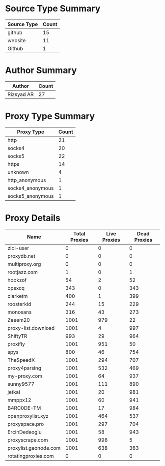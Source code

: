 # Source Type Summary

| Source Type | Count |
|-------------|-------|
| github | 15 |
| website | 11 |
| Github | 1 |


# Author Summary

| Author | Count |
|--------|-------|
| Rizsyad AR | 27 |


# Proxy Type Summary

| Proxy Type | Count |
|------------|-------|
| http | 21 |
| socks4 | 20 |
| socks5 | 22 |
| https | 14 |
| unknown | 4 |
| http_anonymous | 1 |
| socks4_anonymous | 1 |
| socks5_anonymous | 1 |


# Proxy Details

| Name | Total Proxies | Live Proxies | Dead Proxies |
|------|---------------|--------------|---------------|
| zloi-user | 0 | 0 | 0 |
| proxydb.net | 0 | 0 | 0 |
| multiproxy.org | 0 | 0 | 0 |
| rootjazz.com | 1 | 0 | 1 |
| hookzof | 54 | 2 | 52 |
| opsxcq | 343 | 0 | 343 |
| clarketm | 400 | 1 | 399 |
| roosterkid | 244 | 15 | 229 |
| monosans | 316 | 43 | 273 |
| Zaeem20 | 1001 | 979 | 22 |
| proxy-list.download | 1001 | 4 | 997 |
| ShiftyTR | 993 | 29 | 964 |
| proxifly | 1001 | 951 | 50 |
| spys | 800 | 46 | 754 |
| TheSpeedX | 1001 | 294 | 707 |
| proxy4parsing | 1001 | 532 | 469 |
| my-proxy.com | 1001 | 64 | 937 |
| sunny9577 | 1001 | 111 | 890 |
| jetkai | 1001 | 20 | 981 |
| mmppx12 | 1001 | 60 | 941 |
| B4RC0DE-TM | 1001 | 17 | 984 |
| openproxylist.xyz | 1001 | 464 | 537 |
| proxyspace.pro | 1001 | 297 | 704 |
| ErcinDedeoglu | 1001 | 58 | 943 |
| proxyscrape.com | 1001 | 996 | 5 |
| proxylist.geonode.com | 1001 | 638 | 363 |
| rotatingproxies.com | 0 | 0 | 0 |
